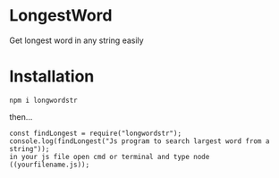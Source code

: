 # LongestWord

Get longest word in any string easily

# Installation

`npm i longwordstr`

then...

```
const findLongest = require("longwordstr");
console.log(findLongest("Js program to search largest word from a string"));
in your js file open cmd or terminal and type node ((yourfilename.js));
```
